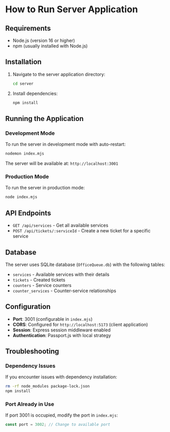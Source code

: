 # How to Run Server Application

## Requirements

- Node.js (version 16 or higher)
- npm (usually installed with Node.js)

## Installation

1. Navigate to the server application directory:

   ```bash
   cd server
   ```

2. Install dependencies:

   ```bash
   npm install
   ```

## Running the Application

### Development Mode

To run the server in development mode with auto-restart:

```bash
nodemon index.mjs
```

The server will be available at: `http://localhost:3001`

### Production Mode

To run the server in production mode:

```bash
node index.mjs
```

## API Endpoints

- `GET /api/services` - Get all available services
- `POST /api/tickets/:serviceId` - Create a new ticket for a specific service

## Database

The server uses SQLite database (`OfficeQueue.db`) with the following tables:

- `services` - Available services with their details
- `tickets` - Created tickets
- `counters` - Service counters
- `counter_services` - Counter-service relationships

## Configuration

- **Port**: 3001 (configurable in `index.mjs`)
- **CORS**: Configured for `http://localhost:5173` (client application)
- **Session**: Express session middleware enabled
- **Authentication**: Passport.js with local strategy

## Troubleshooting

### Dependency Issues

If you encounter issues with dependency installation:

```bash
rm -rf node_modules package-lock.json
npm install
```

### Port Already in Use

If port 3001 is occupied, modify the port in `index.mjs`:

```javascript
const port = 3002; // Change to available port
```
